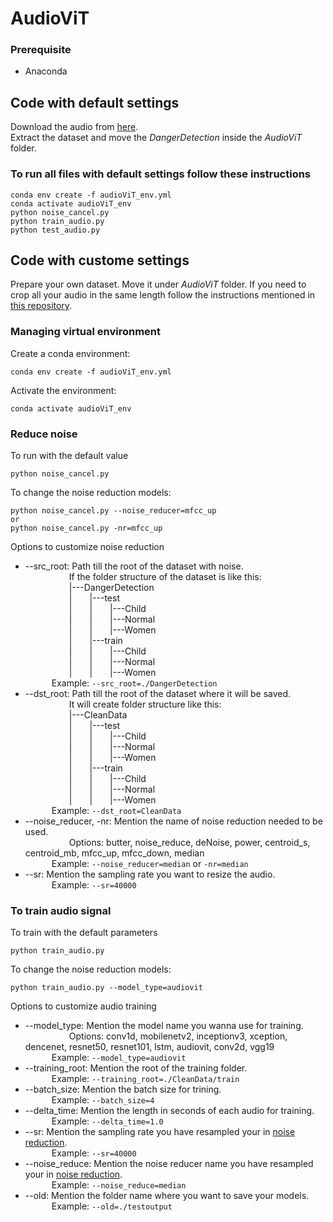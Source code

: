 # AudioViT


### Prerequisite
* Anaconda

## Code with default settings 
Download the audio from [here](https://www.kaggle.com/datasets/awalahmedfime/danger40000).<br /> 
Extract the dataset and move the _DangerDetection_ inside the _AudioViT_ folder.<br />
### To run all files with default settings follow these instructions<br />
```
conda env create -f audioViT_env.yml
conda activate audioViT_env
python noise_cancel.py 
python train_audio.py
python test_audio.py
```

## Code with custome settings
Prepare your own dataset. Move it under _AudioViT_ folder.
If you need to crop all your audio in the same length follow  the instructions mentioned in [this repository](https://github.com/awal-ahmed/Danger-detection).

### Managing virtual environment
Create a conda environment:
```
conda env create -f audioViT_env.yml
```

Activate the environment:
```
conda activate audioViT_env
```

### Reduce noise
To run with the default value
```
python noise_cancel.py 
```
To change the noise reduction models:
```
python noise_cancel.py --noise_reducer=mfcc_up
or
python noise_cancel.py -nr=mfcc_up
```

Options to customize noise reduction
* --src_root: Path till the root of the dataset with noise. <br />
&emsp;&emsp;&emsp;&emsp;&emsp;If the folder structure of the dataset is like this: <br />
&emsp;&emsp;&emsp;&emsp;&emsp;|---DangerDetection<br />
&emsp;&emsp;&emsp;&emsp;&emsp;|&emsp;&emsp;|---test<br />
&emsp;&emsp;&emsp;&emsp;&emsp;|&emsp;&emsp;|&emsp;&emsp;|---Child<br />
&emsp;&emsp;&emsp;&emsp;&emsp;|&emsp;&emsp;|&emsp;&emsp;|---Normal<br />
&emsp;&emsp;&emsp;&emsp;&emsp;|&emsp;&emsp;|&emsp;&emsp;|---Women<br />
&emsp;&emsp;&emsp;&emsp;&emsp;|&emsp;&emsp;|---train<br />
&emsp;&emsp;&emsp;&emsp;&emsp;|&emsp;&emsp;|&emsp;&emsp;|---Child<br />
&emsp;&emsp;&emsp;&emsp;&emsp;|&emsp;&emsp;|&emsp;&emsp;|---Normal<br />
&emsp;&emsp;&emsp;&emsp;&emsp;|&emsp;&emsp;|&emsp;&emsp;|---Women<br />
&emsp;&emsp;&emsp;Example: `--src_root=./DangerDetection`<br />
* --dst_root: Path till the root of the dataset where it will be saved. <br />
&emsp;&emsp;&emsp;&emsp;&emsp;It will create folder structure like this: <br />
&emsp;&emsp;&emsp;&emsp;&emsp;|---CleanData<br />
&emsp;&emsp;&emsp;&emsp;&emsp;|&emsp;&emsp;|---test<br />
&emsp;&emsp;&emsp;&emsp;&emsp;|&emsp;&emsp;|&emsp;&emsp;|---Child<br />
&emsp;&emsp;&emsp;&emsp;&emsp;|&emsp;&emsp;|&emsp;&emsp;|---Normal<br />
&emsp;&emsp;&emsp;&emsp;&emsp;|&emsp;&emsp;|&emsp;&emsp;|---Women<br />
&emsp;&emsp;&emsp;&emsp;&emsp;|&emsp;&emsp;|---train<br />
&emsp;&emsp;&emsp;&emsp;&emsp;|&emsp;&emsp;|&emsp;&emsp;|---Child<br />
&emsp;&emsp;&emsp;&emsp;&emsp;|&emsp;&emsp;|&emsp;&emsp;|---Normal<br />
&emsp;&emsp;&emsp;&emsp;&emsp;|&emsp;&emsp;|&emsp;&emsp;|---Women<br />
&emsp;&emsp;&emsp;Example: `--dst_root=CleanData`<br />
* --noise_reducer, -nr: Mention the name of noise reduction needed to be used.<br />
&emsp;&emsp;&emsp;&emsp;&emsp;Options: butter, noise_reduce, deNoise, power, centroid_s, centroid_mb, mfcc_up, mfcc_down, median<br />
&emsp;&emsp;&emsp;Example: `--noise_reducer=median` or `-nr=median`
* --sr: Mention the sampling rate you want to resize the audio.<br />
&emsp;&emsp;&emsp;Example: `--sr=40000`

### To train audio signal
To train with the default parameters
```
python train_audio.py
```
To change the noise reduction models:
```
python train_audio.py --model_type=audiovit
```

Options to customize audio training
* --model_type: Mention the model name you wanna use for training.<br />
&emsp;&emsp;&emsp;&emsp;&emsp;Options: conv1d, mobilenetv2, inceptionv3, xception, dencenet, resnet50, resnet101, lstm, audiovit, conv2d, vgg19<br />
&emsp;&emsp;&emsp;Example: `--model_type=audiovit`
* --training_root: Mention the root of the training folder.<br />
&emsp;&emsp;&emsp;Example: `--training_root=./CleanData/train`
* --batch_size: Mention the batch size for trining.<br />
&emsp;&emsp;&emsp;Example: `--batch_size=4`
* --delta_time: Mention the length in seconds of each audio for training.<br />
&emsp;&emsp;&emsp;Example: `--delta_time=1.0`
* --sr: Mention the sampling rate you have resampled your in [noise reduction](https://github.com/awal-ahmed/AudioViT/edit/main/README.md#Reduce-noise).<br />
&emsp;&emsp;&emsp;Example: `--sr=40000`
* --noise_reduce: Mention the noise reducer name you have resampled your in [noise reduction](https://github.com/awal-ahmed/AudioViT/edit/main/README.md#Reduce-noise).<br />
&emsp;&emsp;&emsp;Example: `--noise_reduce=median`
* --old: Mention the folder name where you want to save your models.<br />
&emsp;&emsp;&emsp;Example: `--old=./testoutput`
